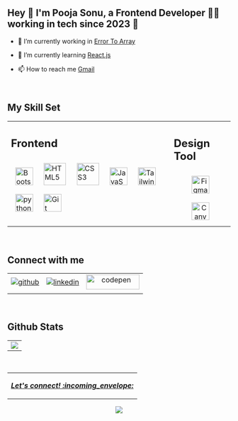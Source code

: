   
## Hey 👋 I'm Pooja Sonu, a Frontend Developer 👨‍💻 working in tech since 2023 🚀</div>  
  

- 🔭 I’m currently working in [Error To Array](https://errortoarray.com/)  
  

- 🌱 I’m currently learning [React.js](https://www.w3schools.com/react/default.asp) 
  

- 📫 How to reach me [Gmail](workpooja02@gmail.com)

<br/>  


## My Skill Set  
<table><tr><td valign="top">
  
## Frontend  
<div align="start">  
<a href="https://getbootstrap.com/" target="_blank"><img style="margin: 10px" src="https://upload.wikimedia.org/wikipedia/commons/thumb/b/b2/Bootstrap_logo.svg/2560px-Bootstrap_logo.svg.png" alt="Bootstrap" height="40" /></a>  
<a href="https://en.wikipedia.org/wiki/HTML5" target="_blank"><img style="margin: 10px" src="https://profilinator.rishav.dev/skills-assets/html5-original-wordmark.svg" alt="HTML5" height="50" /></a>  
<a href="https://www.w3schools.com/css/" target="_blank"><img style="margin: 10px" src="https://profilinator.rishav.dev/skills-assets/css3-original-wordmark.svg" alt="CSS3" height="50" /></a>   
<a href="https://www.w3schools.com/js/" target="_blank"><img style="margin: 10px" src="https://profilinator.rishav.dev/skills-assets/javascript-original.svg" alt="JavaScript" height="40" /></a>
<a href="https://www.tailwindcss.com/" target="_blank"><img style="margin: 10px" src="https://profilinator.rishav.dev/skills-assets/tailwindcss.svg" alt="Tailwind CSS" height="40" /></a> 
<a href="https://www.python.org/" target="_blank"><img style="margin: 10px" src="https://upload.wikimedia.org/wikipedia/commons/thumb/c/c3/Python-logo-notext.svg/1869px-Python-logo-notext.svg.png" alt="python" height="40" /></a>  
<a href="https://www.git-scm.com/" target="_blank"><img style="margin: 10px" src="https://git-scm.com/images/logos/downloads/Git-Icon-1788C.png" alt="Git" height="40" /></a>  
</div>
</td>
<td valign="top">

## Design Tool  
<div align="center">  
<a href="https://www.figma.com/" target="_blank"><img style="margin: 10px" src="https://cdn4.iconfinder.com/data/icons/logos-brands-in-colors/3000/figma-logo-512.png" alt="Figma" height="40" /></a>  
<a href="https://www.canva.com/" target="_blank"><img style="margin: 10px" src="https://upload.wikimedia.org/wikipedia/commons/thumb/0/08/Canva_icon_2021.svg/1900px-Canva_icon_2021.svg.png" alt="Canva" height="40" /></a>  
</div>
</td></tr></table>  

<br/>  

## Connect with me  
<table><tr><td>
<div align="center">
<a href="hhttps://github.com/poojasonu10" target="_blank">
<img src="https://img.shields.io/badge/github-%2324292e.svg?&style=for-the-badge&logo=github&logoColor=white" alt="github" style="margin-bottom: 5px;" />
</a>
</div>
</td> 
<td>
<div align="center">
<a href="https://www.linkedin.com/in/pooja-sonu-44305b279/" target="_blank">
<img src="https://img.shields.io/badge/linkedin-%231E77B5.svg?&style=for-the-badge&logo=linkedin&logoColor=white" alt="linkedin" style="margin-bottom: 5px;" />
</a> 
</div> 
</td>
<td>
<div align="center">
<a href="https://codepen.io/Pooja-the-vuer" target="_blank">
<img src="https://encrypted-tbn0.gstatic.com/images?q=tbn:ANd9GcRvF4iXxidUR-EAx1QUp5uu37e6R0qMs9Wf3Q&usqp=CAU" alt="codepen" height="34" width="120" style="margin-bottom: 5px;" />
</a> 
</div> 
</td></tr></table>  

<br/>  


## Github Stats  
<table align="">
<tr><td>
<img src="https://github-readme-stats.vercel.app/api?username=poojasonu10&theme=gotham&show_icons=true&count_private=true&hide_border=true" /> 	
</td></tr>	
</table>
<br/>
<table><tr><td><p align="center">
  <a href='mailto:workpooja02@gmail.com'>
    <b><i>Let's connect! :incoming_envelope:</i></b>
  </a>
 </p></td></tr></table>
<div align="center">
<img src="https://komarev.com/ghpvc/?username=poojasonu10&&style=flat-square" align="center" />
</div>  

